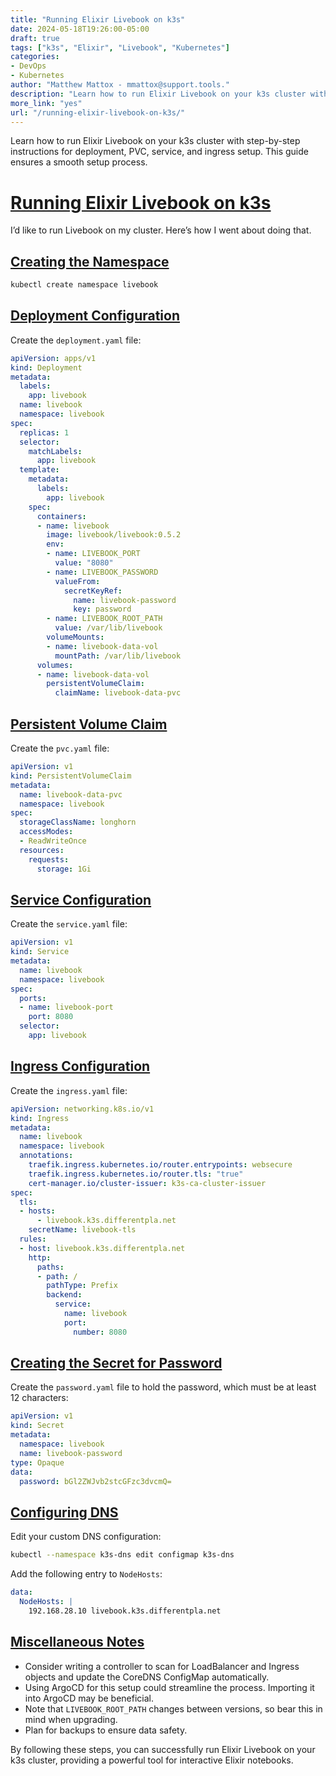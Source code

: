 ```yaml
---
title: "Running Elixir Livebook on k3s"
date: 2024-05-18T19:26:00-05:00
draft: true
tags: ["k3s", "Elixir", "Livebook", "Kubernetes"]
categories:
- DevOps
- Kubernetes
author: "Matthew Mattox - mmattox@support.tools."
description: "Learn how to run Elixir Livebook on your k3s cluster with step-by-step instructions for deployment, PVC, service, and ingress setup."
more_link: "yes"
url: "/running-elixir-livebook-on-k3s/"
---
```


Learn how to run Elixir Livebook on your k3s cluster with step-by-step instructions for deployment, PVC, service, and ingress setup. This guide ensures a smooth setup process.

<!--more-->

# [Running Elixir Livebook on k3s](#running-elixir-livebook-on-k3s)

I’d like to run Livebook on my cluster. Here’s how I went about doing that.

## [Creating the Namespace](#creating-the-namespace)

```bash
kubectl create namespace livebook
```

## [Deployment Configuration](#deployment-configuration)

Create the `deployment.yaml` file:

```yaml
apiVersion: apps/v1
kind: Deployment
metadata:
  labels:
    app: livebook
  name: livebook
  namespace: livebook
spec:
  replicas: 1
  selector:
    matchLabels:
      app: livebook
  template:
    metadata:
      labels:
        app: livebook
    spec:
      containers:
      - name: livebook
        image: livebook/livebook:0.5.2
        env:
        - name: LIVEBOOK_PORT
          value: "8080"
        - name: LIVEBOOK_PASSWORD
          valueFrom:
            secretKeyRef:
              name: livebook-password
              key: password
        - name: LIVEBOOK_ROOT_PATH
          value: /var/lib/livebook
        volumeMounts:
        - name: livebook-data-vol
          mountPath: /var/lib/livebook
      volumes:
      - name: livebook-data-vol
        persistentVolumeClaim:
          claimName: livebook-data-pvc
```

## [Persistent Volume Claim](#persistent-volume-claim)

Create the `pvc.yaml` file:

```yaml
apiVersion: v1
kind: PersistentVolumeClaim
metadata:
  name: livebook-data-pvc
  namespace: livebook
spec:
  storageClassName: longhorn
  accessModes:
  - ReadWriteOnce
  resources:
    requests:
      storage: 1Gi
```

## [Service Configuration](#service-configuration)

Create the `service.yaml` file:

```yaml
apiVersion: v1
kind: Service
metadata:
  name: livebook
  namespace: livebook
spec:
  ports:
  - name: livebook-port
    port: 8080
  selector:
    app: livebook
```

## [Ingress Configuration](#ingress-configuration)

Create the `ingress.yaml` file:

```yaml
apiVersion: networking.k8s.io/v1
kind: Ingress
metadata:
  name: livebook
  namespace: livebook
  annotations:
    traefik.ingress.kubernetes.io/router.entrypoints: websecure
    traefik.ingress.kubernetes.io/router.tls: "true"
    cert-manager.io/cluster-issuer: k3s-ca-cluster-issuer
spec:
  tls:
  - hosts:
      - livebook.k3s.differentpla.net
    secretName: livebook-tls
  rules:
  - host: livebook.k3s.differentpla.net
    http:
      paths:
      - path: /
        pathType: Prefix
        backend:
          service:
            name: livebook
            port:
              number: 8080
```

## [Creating the Secret for Password](#creating-the-secret-for-password)

Create the `password.yaml` file to hold the password, which must be at least 12 characters:

```yaml
apiVersion: v1
kind: Secret
metadata:
  namespace: livebook
  name: livebook-password
type: Opaque
data:
  password: bGl2ZWJvb2stcGFzc3dvcmQ=
```

## [Configuring DNS](#configuring-dns)

Edit your custom DNS configuration:

```bash
kubectl --namespace k3s-dns edit configmap k3s-dns
```

Add the following entry to `NodeHosts`:

```yaml
data:
  NodeHosts: |
    192.168.28.10 livebook.k3s.differentpla.net
```

## [Miscellaneous Notes](#miscellaneous-notes)

- Consider writing a controller to scan for LoadBalancer and Ingress objects and update the CoreDNS ConfigMap automatically.
- Using ArgoCD for this setup could streamline the process. Importing it into ArgoCD may be beneficial.
- Note that `LIVEBOOK_ROOT_PATH` changes between versions, so bear this in mind when upgrading.
- Plan for backups to ensure data safety.

By following these steps, you can successfully run Elixir Livebook on your k3s cluster, providing a powerful tool for interactive Elixir notebooks.
